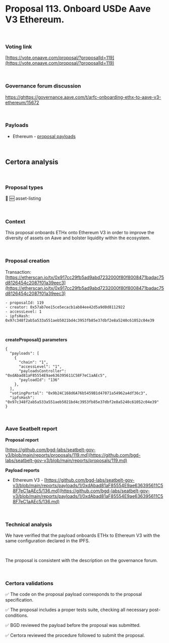 # Proposal 113. Onboard USDe Aave V3 Ethereum.

<br>

### Voting link

[https://vote.onaave.com/proposal/?proposalId=119](https://vote.onaave.com/proposal/?proposalId=119)

<br>

### Governance forum discussion

[https://ghttps://governance.aave.com/t/arfc-onboarding-ethx-to-aave-v3-ethereum/15672](https://governance.aave.com/t/arfc-onboarding-ethx-to-aave-v3-ethereum/15672)

<br>

### Payloads

* Ethereum - [proposal payloads](https://etherscan.io/address/0x94cdd72ee5Ba46b9132E99957085Fc4467c50350#code#F1#L1)

<br>

## Certora analysis

<br>

### Proposal types

:gem: :new: asset-listing

<br>

### Context

This proposal onboards ETHx onto Ethereum V3 in order to improve the diversity of assets on Aave and bolster liquidity within the ecosystem.


<br>

### Proposal creation

Transaction: [https://etherscan.io/tx/0x917cc29fb5ad9abd7232000f80f8008471badac75d8126454c2087f01a39eec3](https://etherscan.io/tx/0x917cc29fb5ad9abd7232000f80f8008471badac75d8126454c2087f01a39eec3)

```
- proposalId: 119
- creator: 0x57ab7ee15ce5ecacb1ab84ee42d5a9d0d8112922
- accessLevel: 1
- ipfsHash: 0x97c348f2ab5a533a551aeb5021bd4c3953fb85e37dbf2e8a5240c61052c04e39
```

<br>

**createProposal() parameters**

```
{
  "payloads": [ 
    { 
      "chain": "1", 
      "accessLevel": "1", 
      "payloadsController": "0xdAbad81aF85554E9ae636395611C58F7eC1aAEc5", 
      "payloadId": "136" 
    }, 
  ], 
  "votingPortal": "0x9b24C168d6A76b5459B1d47071a54962a4df36c3", 
  "ipfsHash": "0x97c348f2ab5a533a551aeb5021bd4c3953fb85e37dbf2e8a5240c61052c04e39" 
}
```

<br>

### Aave Seatbelt report

**Proposal report**

[https://github.com/bgd-labs/seatbelt-gov-v3/blob/main/reports/proposals/119.md](https://github.com/bgd-labs/seatbelt-gov-v3/blob/main/reports/proposals/119.md)

**Payload reports**

* Ethereum V3 - [https://github.com/bgd-labs/seatbelt-gov-v3/blob/main/reports/payloads/1/0xdAbad81aF85554E9ae636395611C58F7eC1aAEc5/136.md](https://github.com/bgd-labs/seatbelt-gov-v3/blob/main/reports/payloads/1/0xdAbad81aF85554E9ae636395611C58F7eC1aAEc5/136.md)

<br>

### Technical analysis

We have verified that the payload onboards ETHx to Ethereum V3 with the same configuration declared in the IPFS.

<br>

The proposal is consistent with the description on the governance forum.

<br>

### Certora validations

:white_check_mark: The code on the proposal payload corresponds to the proposal specification.

:white_check_mark: The proposal includes a proper tests suite, checking all necessary post-conditions. 

:white_check_mark: BGD reviewed the payload before the proposal was submitted. 

:white_check_mark: Certora reviewed the procedure followed to submit the proposal.
